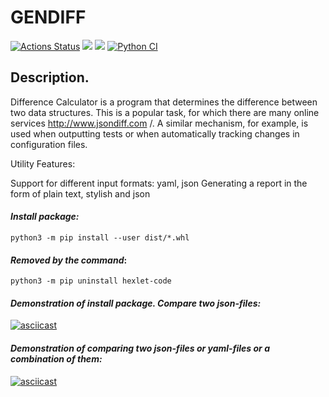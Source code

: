 # **GENDIFF**

[![Actions Status](https://github.com/AlexanderLarriva/python-project-50/workflows/hexlet-check/badge.svg)](https://github.com/AlexanderLarriva/python-project-50/actions) <a href="https://codeclimate.com/github/AlexanderLarriva/python-project-50/maintainability"><img src="https://api.codeclimate.com/v1/badges/674d4361fdd8ba1ef0f7/maintainability" /></a> <a href="https://codeclimate.com/github/AlexanderLarriva/python-project-50/test_coverage"><img src="https://api.codeclimate.com/v1/badges/674d4361fdd8ba1ef0f7/test_coverage" /></a> [![Python CI](https://github.com/AlexanderLarriva/python-project-50/actions/workflows/check_work.yml/badge.svg)](https://github.com/AlexanderLarriva/python-project-50/actions/workflows/check_work.yml)

## Description.

<font size = ”1”> Difference Calculator is a program that determines the difference between two data structures. This is a popular task, for which there are many online services http://www.jsondiff.com /. A similar mechanism, for example, is used when outputting tests or when automatically tracking changes in configuration files.

Utility Features:

Support for different input formats: yaml, json
Generating a report in the form of plain text, stylish and json

  #### *Install package:*

  `python3 -m pip install --user dist/*.whl`
  
  #### *Removed by the command*:

  `python3 -m pip uninstall hexlet-code`

  #### *Demonstration of install package. Compare two json-files:*
  [![asciicast](https://asciinema.org/a/575519.svg)](https://asciinema.org/a/575519)

  #### *Demonstration of comparing two json-files or yaml-files or a combination of them:*
  [![asciicast](https://asciinema.org/a/580204.svg)](https://asciinema.org/a/580204)
<!--Games are run on the command line by calling commands: **brain-even, brain-calc, brain-gcd, brain-prime, brain-progression**.
</font>

## Installation procedure.

### Setup:

Cloning a remote repository:

`git сlone https://github.com/AlexanderLarriva/python-project-49.git`

Using Makefile:
```bash
$ make install
$ make build
$ make package-install
```

The game is installed by the command:

`python3 -m pip install --user git+https://github.com/AlexanderLarriva/python-project-49.git`

Removed by the command:

`python3 -m pip uninstall hexlet-code`

#### *Demonstration of the installation and removal of the game:*
[![asciicast](https://asciinema.org/a/548973.svg)](https://asciinema.org/a/548973)-->